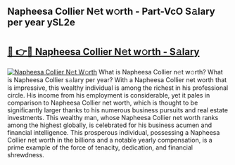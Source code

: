 ## Napheesa Collier N𝚎t w𝚘rth - Part-VcO S𝚊lary per year ySL2e

# <h2><a href="http://gc20dni.nevu.top/?p=Napheesa+Collier">🔗 👉🔴 Napheesa Collier N𝚎t w𝚘rth - S𝚊lary</a></h2>

[![Napheesa Collier N𝚎t W𝚘rth](https://i.imgur.com/Oavwk0R.jpeg)](http://gc20dni.nevu.top/?p=Napheesa+Collier)
What is Napheesa Collier n𝚎t w𝚘rth? What is Napheesa Collier s𝚊lary per year?
With a Napheesa Collier net worth that is impressive, this wealthy individual is among the richest in his professional circle. His income from his employment is considerable, yet it pales in comparison to Napheesa Collier net worth, which is thought to be significantly larger thanks to his numerous business pursuits and real estate investments. This wealthy man, whose Napheesa Collier net worth ranks among the highest globally, is celebrated for his business acumen and financial intelligence. This prosperous individual, possessing a Napheesa Collier net worth in the billions and a notable yearly compensation, is a prime example of the force of tenacity, dedication, and financial shrewdness.
